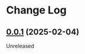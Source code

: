 # Change Log

## [0.0.1](https://github.com/david-04/typefinity/releases/tag/v0.0.0) (2025-02-04)

Unreleased
